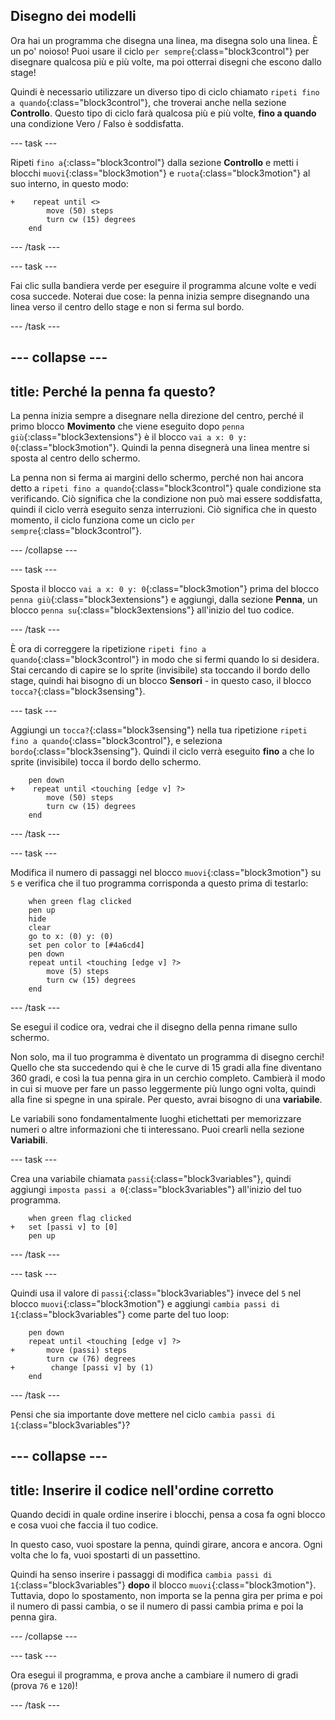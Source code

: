 ## Disegno dei modelli

Ora hai un programma che disegna una linea, ma disegna solo una linea. È un po' noioso! Puoi usare il ciclo `per sempre`{:class="block3control"} per disegnare qualcosa più e più volte, ma poi otterrai disegni che escono dallo stage!

Quindi è necessario utilizzare un diverso tipo di ciclo chiamato `ripeti fino a quando`{:class="block3control"}, che troverai anche nella sezione **Controllo**. Questo tipo di ciclo farà qualcosa più e più volte, **fino a quando** una condizione Vero / Falso è soddisfatta.

--- task ---

Ripeti `fino a`{:class="block3control"} dalla sezione **Controllo** e metti i blocchi `muovi`{:class="block3motion"} e `ruota`{:class="block3motion"} al suo interno, in questo modo:

```blocks3
+    repeat until <> 
        move (50) steps
        turn cw (15) degrees
    end
```

--- /task ---

--- task ---

Fai clic sulla bandiera verde per eseguire il programma alcune volte e vedi cosa succede. Noterai due cose: la penna inizia sempre disegnando una linea verso il centro dello stage e non si ferma sul bordo.

--- /task ---

--- collapse ---
---
title: Perché la penna fa questo?
---

La penna inizia sempre a disegnare nella direzione del centro, perché il primo blocco **Movimento** che viene eseguito dopo `penna giù`{:class="block3extensions"} è il blocco `vai a x: 0 y: 0`{:class="block3motion"}. Quindi la penna disegnerà una linea mentre si sposta al centro dello schermo.

La penna non si ferma ai margini dello schermo, perché non hai ancora detto a `ripeti fino a quando`{:class="block3control"} quale condizione sta verificando. Ciò significa che la condizione non può mai essere soddisfatta, quindi il ciclo verrà eseguito senza interruzioni. Ciò significa che in questo momento, il ciclo funziona come un ciclo `per sempre`{:class="block3control"}.

--- /collapse ---

--- task ---

Sposta il blocco `vai a x: 0 y: 0`{:class="block3motion"} prima del blocco `penna giù`{:class="block3extensions"} e aggiungi, dalla sezione **Penna**, un blocco `penna su`{:class="block3extensions"} all'inizio del tuo codice.

--- /task ---

È ora di correggere la ripetizione `ripeti fino a quando`{:class="block3control"} in modo che si fermi quando lo si desidera. Stai cercando di capire se lo sprite (invisibile) sta toccando il bordo dello stage, quindi hai bisogno di un blocco **Sensori** - in questo caso, il blocco `tocca?`{:class="block3sensing"}.

--- task ---

Aggiungi un `tocca?`{:class="block3sensing"} nella tua ripetizione `ripeti fino a quando`{:class="block3control"}, e seleziona `bordo`{:class="block3sensing"}. Quindi il ciclo verrà eseguito **fino** a che lo sprite (invisibile) tocca il bordo dello schermo.

```blocks3
    pen down
+    repeat until <touching [edge v] ?> 
        move (50) steps
        turn cw (15) degrees
    end
```

--- /task ---

--- task ---

Modifica il numero di passaggi nel blocco `muovi`{:class="block3motion"} su `5` e verifica che il tuo programma corrisponda a questo prima di testarlo:

```blocks3
    when green flag clicked
    pen up
    hide
    clear
    go to x: (0) y: (0)
    set pen color to [#4a6cd4]
    pen down
    repeat until <touching [edge v] ?> 
        move (5) steps
        turn cw (15) degrees
    end
```

--- /task ---

Se esegui il codice ora, vedrai che il disegno della penna rimane sullo schermo.

Non solo, ma il tuo programma è diventato un programma di disegno cerchi! Quello che sta succedendo qui è che le curve di 15 gradi alla fine diventano 360 gradi, e così la tua penna gira in un cerchio completo. Cambierà il modo in cui si muove per fare un passo leggermente più lungo ogni volta, quindi alla fine si spegne in una spirale. Per questo, avrai bisogno di una **variabile**.

Le variabili sono fondamentalmente luoghi etichettati per memorizzare numeri o altre informazioni che ti interessano. Puoi crearli nella sezione **Variabili**.

--- task ---

Crea una variabile chiamata `passi`{:class="block3variables"}, quindi aggiungi `imposta passi a 0`{:class="block3variables"} all'inizio del tuo programma.

```blocks3
    when green flag clicked
+   set [passi v] to [0]
    pen up
```

--- /task ---

--- task ---

Quindi usa il valore di `passi`{:class="block3variables"} invece del `5` nel blocco `muovi`{:class="block3motion"} e aggiungi `cambia passi di 1`{:class="block3variables"} come parte del tuo loop:

```blocks3
    pen down
    repeat until <touching [edge v] ?> 
+       move (passi) steps
        turn cw (76) degrees
+        change [passi v] by (1)
    end
```

--- /task ---

Pensi che sia importante dove mettere nel ciclo `cambia passi di 1`{:class="block3variables"}?

--- collapse ---
---
title: Inserire il codice nell'ordine corretto
---

Quando decidi in quale ordine inserire i blocchi, pensa a cosa fa ogni blocco e cosa vuoi che faccia il tuo codice.

In questo caso, vuoi spostare la penna, quindi girare, ancora e ancora. Ogni volta che lo fa, vuoi spostarti di un passettino.

Quindi ha senso inserire i passaggi di modifica `cambia passi di 1`{:class="block3variables"} **dopo** il blocco `muovi`{:class="block3motion"}. Tuttavia, dopo lo spostamento, non importa se la penna gira per prima e poi il numero di passi cambia, o se il numero di passi cambia prima e poi la penna gira.

--- /collapse ---

--- task ---

Ora esegui il programma, e prova anche a cambiare il numero di gradi (prova `76` e `120`)!

--- /task ---